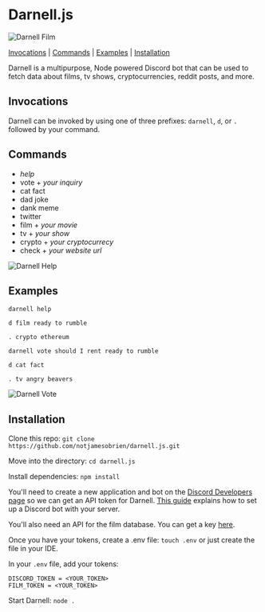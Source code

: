 # Darnell.js
![Darnell Film](https://media.giphy.com/media/THUEXowAvmoVTt2Yix/giphy.gif)

[Invocations](#invocations) | [Commands](#commands) | [Examples](#examples) | [Installation](#installation)

Darnell is a multipurpose, Node powered Discord bot that can be used to fetch
data about films, tv shows, cryptocurrencies, reddit posts, and more.

## Invocations
Darnell can be invoked by using one of three prefixes:
`darnell`, `d`, or `.` followed by your command.

## Commands
- _help_
- vote + *your inquiry*
- cat fact
- dad joke
- dank meme
- twitter
- film + *your movie*
- tv + *your show*
- crypto + *your cryptocurrecy*
- check + *your website url*

![Darnell Help](https://media.giphy.com/media/Jrw7FDaVVOzpLXsN1y/giphy.gif)

## Examples
`darnell help`

`d film ready to rumble`

`. crypto ethereum`

`darnell vote should I rent ready to rumble`

`d cat fact`

`. tv angry beavers`

![Darnell Vote](https://media.giphy.com/media/YSlCzh6zd3tQqdqcWs/giphy.gif)

## Installation

Clone this repo:
`git clone https://github.com/notjamesobrien/darnell.js.git`

Move into the directory:
`cd darnell.js`

Install dependencies:
`npm install`

You'll need to create a new application and bot on the [Discord Developers page](https://discordapp.com/developers/applications/) so we can get an API token for Darnell.
[This guide](https://github.com/reactiflux/discord-irc/wiki/Creating-a-discord-bot-&-getting-a-token)
explains how to set up a Discord bot with your server.

You'll also need an API for the film database. You can get a key [here](http://www.omdbapi.com/apikey.aspx).

Once you have your tokens, create a .env file:
`touch .env` or just create the file in your IDE.

In your `.env` file, add your tokens:
```
DISCORD_TOKEN = <YOUR_TOKEN>
FILM_TOKEN = <YOUR_TOKEN>
```

Start Darnell:
`node .`




<!-- ![Darnell Logo](https://images-ext-2.discordapp.net/external/-JmTLkN7zT_eZSkQMZ9sFiOSzVNZjiJgy60RJgYtK1g/https/imgur.com/fBidC4N.jpg) -->
